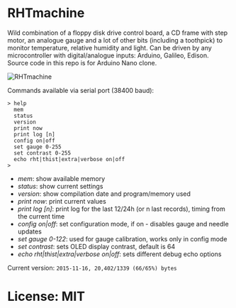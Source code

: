 # RHTmachine
Wild combination of a floppy disk drive control board, a CD frame with step motor, an analogue gauge and a lot of other bits (including a toothpick) to monitor temperature, relative humidity and light. Can be driven by any microcontroller with digital/analogue inputs: Arduino, Galileo, Edison. Source code in this repo is for Arduino Nano clone.

![RHTmachine](https://rawgithub.com/achilikin/RHTmachine/master/files/rht-machine.svg)

Commands available via serial port (38400 baud):

```
> help
  mem
  status
  version
  print now
  print log [n]
  config on|off
  set gauge 0-255
  set contrast 0-255
  echo rht|thist|extra|verbose on|off
>
```
* _mem_: show available memory
* _status_: show current settings
* _version_: show compilation date and program/memory used
* _print now_: print current values
* _print log [n]_: print log for the last 12/24h (or n last records), timing from the current time
* _config on|off_: set configuration mode, if on - disables gauge and needle updates
* _set gauge 0-122_: used for gauge calibration, works only in config mode
* _set contrast_: sets OLED display contrast, default is 64
* _echo rht|thist|extra|verbose on|off_: sets different debug echo options

Current version: ```2015-11-16, 20,402/1339 (66/65%) bytes```

# License: MIT
